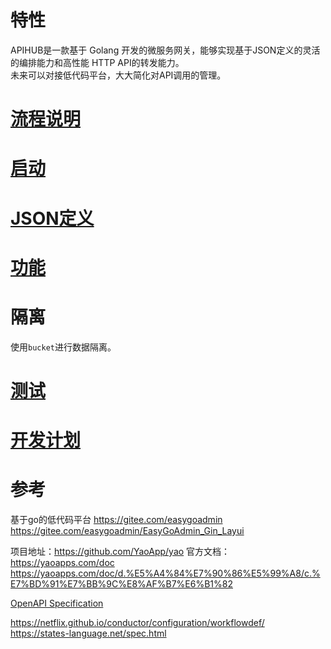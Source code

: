 # 特性
APIHUB是一款基于 Golang 开发的微服务网关，能够实现基于JSON定义的灵活的编排能力和高性能 HTTP API的转发能力。   
未来可以对接低代码平台，大大简化对API调用的管理。
# [流程说明](https://github.com/jasony62/tms-go-apihub/blob/main/doc/cn/flow.md)

# [启动](https://github.com/jasony62/tms-go-apihub/blob/main/doc/cn/start.md)
# [JSON定义](https://github.com/jasony62/tms-go-apihub/blob/main/doc/cn/json.md)
# [功能](https://github.com/jasony62/tms-go-apihub/blob/main/doc/cn/function.md)
# 隔离
使用`bucket`进行数据隔离。

# [测试](https://github.com/jasony62/tms-go-apihub/blob/main/doc/cn/test.md)
# [开发计划](https://github.com/jasony62/tms-go-apihub/blob/main/doc/cn/work.md)

# 参考
基于go的低代码平台
https://gitee.com/easygoadmin
https://gitee.com/easygoadmin/EasyGoAdmin_Gin_Layui


项目地址：https://github.com/YaoApp/yao
官方文档：https://yaoapps.com/doc
https://yaoapps.com/doc/d.%E5%A4%84%E7%90%86%E5%99%A8/c.%E7%BD%91%E7%BB%9C%E8%AF%B7%E6%B1%82

[OpenAPI Specification](https://swagger.io/specification/)

https://netflix.github.io/conductor/configuration/workflowdef/
https://states-language.net/spec.html
